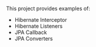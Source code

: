 This project provides examples of:

* Hibernate Interceptor
* Hibernate Listeners
* JPA Callback
* JPA Converters
